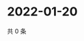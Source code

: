 # 2022-01-20

共 0 条

<!-- BEGIN WEIBO -->
<!-- 最后更新时间 Thu Jan 20 2022 03:00:55 GMT+0800 (China Standard Time) -->

<!-- END WEIBO -->
